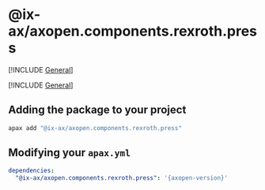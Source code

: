 # @ix-ax/axopen.components.rexroth.press

[!INCLUDE [General](../docs/README.md)]

[!INCLUDE [General](../../../docfx/articles/notes/APAX_PACAKGE_GENERAL.md)]


## Adding the package to your project
~~~bash
apax add "@ix-ax/axopen.components.rexroth.press"
~~~

## Modifying your `apax.yml`

~~~yml
dependencies:
  "@ix-ax/axopen.components.rexroth.press": '{axopen-version}'  
~~~
